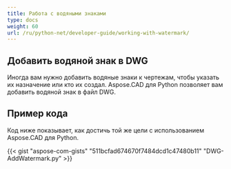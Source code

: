 ```yaml
---
title: Работа с водяными знаками
type: docs
weight: 60
url: /ru/python-net/developer-guide/working-with-watermark/
---
```


## **Добавить водяной знак в DWG**

Иногда вам нужно добавить водяные знаки к чертежам, чтобы указать их назначение или кто их создал. Aspose.CAD для Python позволяет вам добавить водяной знак в файл DWG.

## Пример кода

Код ниже показывает, как достичь той же цели с использованием Aspose.CAD для Python.

{{< gist "aspose-com-gists" "511bcfad674670f7484dcd1c47480b11" "DWG-AddWatermark.py" >}}
